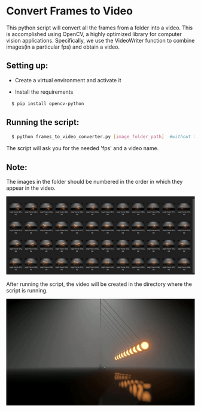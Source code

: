 # Convert Frames to Video

This python script will convert all the frames from a folder into a video. This is accomplished using OpenCV, a highly optimized library for computer vision applications. Specifically, we use the VideoWriter function to combine images(in a particular fps) and obtain a video.

## Setting up:

- Create a virtual environment and activate it

- Install the requirements

```sh
  $ pip install opencv-python
```

## Running the script:

```sh
  $ python frames_to_video_converter.py [image_folder_path]  #without the brackets
```

The script will ask you for the needed 'fps' and a video name.

## Note:

The images in the folder should be numbered in the order in which they appear in the video.

![Pendulum frames images](frames.JPG)

After running the script, the video will be created in the directory where the script is running.

![frames_video](video.gif)

